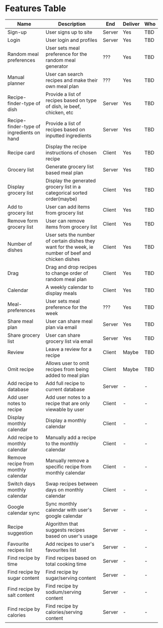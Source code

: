 # Features Table

|Name|Description|End|Deliver|Who|
|-|-|-|-|-|
|Sign-up|User signs up to site|Server|Yes|TBD
|Login|User login and profiles|Server|Yes|TBD
|Random meal preferences|User sets meal preference for the random meal generator|???|Yes|TBD
|Manual planner|User can search recipes and make their own meal plan|???|Yes|TBD
|Recipe-finder-type of dish|Provide a list of recipes based on type of dish, ie beef, chicken, etc|Server|Yes|TBD
|Recipe-finder-type of ingredients on hand|Provide a list of recipes based on inputted ingredients|Server|Yes|TBD
|Recipe card|Display the recipe instructions of chosen recipe|Client|Yes|TBD
|Grocery list|Generate grocery list based meal plan|Server|Yes|TBD
|Display grocery list|Display the generated grocery list in a categorical sorted order(maybe)|Client|Yes|TBD
|Add to grocery list|User can add items from grocery list|Client|Yes|TBD  
|Remove form grocery list|User can remove items from grocery list|Client|Yes|TBD 
|Number of dishes|User sets the number of certain dishes they want for the week, ie number of beef and chicken dishes|Client|Yes|TBD
|Drag|Drag and drop recipes to change order of random meal plan|Client|Yes|TBD
|Calendar|A weekly calendar to display meals|Client|Yes|TBD
|Meal-preferences|User sets meal preference for the week|???|Yes|TBD
|Share meal plan|User can share meal plan via email|Server|Yes|TBD
|Share grocery list|User can share grocery list via email|Server|Yes|TBD
|Review|Leave a review for a recipe|Client|Maybe|TBD
|Omit recipe|Allows user to omit recipes from being added to meal plan|Client|Maybe|TBD
|Add recipe to database|Add full recipe to current database|Server|-|-|
|Add user notes to recipe|Add user notes to a recipe that are only viewable by user|Client|-|-|
|Display monthly calendar|Display a monthly calendar|Client|-|-|
|Add recipe to monthly calendar|Manually add a recipe to the monthly calendar|Client|-|-|
|Remove recipe from monthly calendar|Manually remove a specific recipe from monthly calendar|Client|-|-|
|Switch days monthly calendar|Swap recipes between days on monthly calendar|Client|-|-|
|Google calendar sync|Sync monthly calendar with user's google calendar|Server|-|-|
|Recipe suggestion|Algorithm that suggests recipes based on user's usage|Server|-|-|
|Favourite recipes list|Add recipes to user's favourites list|Server|-|-|
|Find recipe by time|Find recipes based on total cooking time|Server|-|-|
|Find recipe by sugar content|Find recipe by sugar/serving content|Server|-|-|
|Find recipe by salt content|Find recipe by sodium/serving content|Server|-|-|
|Find recipe by calories|Find recipe by calories/serving content|Server|-|-|
